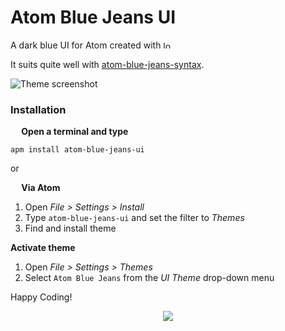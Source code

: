 # Atom Blue Jeans UI

A dark blue UI for Atom created with <img src="http://66.media.tumblr.com/avatar_e92a426a1826_128.png" alt="love" width="12" height="12"/>

It suits quite well with [atom-blue-jeans-syntax](https://atom.io/packages/atom-blue-jeans-syntax).

![Theme screenshot](https://i.imgsafe.org/07d27586c0.png)

### Installation
**<img src="https://atom.io/favicon.ico" width="14" height="14" /> Open a terminal and type**

```shell
apm install atom-blue-jeans-ui
```

or

**<img src="https://atom.io/favicon.ico" width="14" height="14" /> Via Atom**  
  1. Open *File > Settings > Install*
  2. Type `atom-blue-jeans-ui` and set the filter to *Themes*
  3. Find and install theme

**Activate theme**
  1. Open *File > Settings > Themes*
  2. Select `Atom Blue Jeans` from the *UI Theme* drop-down menu

Happy Coding!

<p align="center"><a href="https://github.com/mariosbraho/atom-blue-jeans-ui/blob/master/LICENSE.md"><img src="https://img.shields.io/badge/License-MIT-blue.svg"/></a></p>
